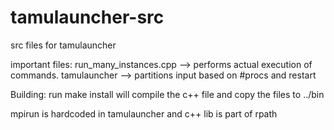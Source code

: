 tamulauncher-src
================

src files for tamulauncher

important files:
run_many_instances.cpp --> performs actual execution of commands.
tamulauncher --> partitions input based on #procs and restart

Building:
run make install
will compile the c++ file and copy the files to ../bin

mpirun is hardcoded in tamulauncher and c++ lib is part of rpath



